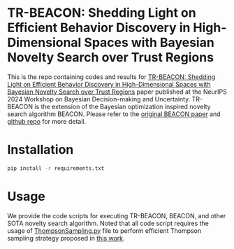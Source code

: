 # TR-BEACON: Shedding Light on Efficient Behavior Discovery in High-Dimensional Spaces with Bayesian Novelty Search over Trust Regions
This is the repo containing codes and results for [TR-BEACON: Shedding Light on Efficient Behavior Discovery in High-Dimensional Spaces with Bayesian Novelty Search over Trust Regions](https://openreview.net/pdf?id=9Xo6ONB8E3) paper published at the NeurIPS 2024 Workshop on Bayesian Decision-making and Uncertainty.
TR-BEACON is the extension of the Bayesian optimization inspired novelty search algorithm BEACON. Please refer to the [original BEACON paper](https://arxiv.org/abs/2406.03616) and [github repo](https://github.com/PaulsonLab/BEACON) for more detail.

# Installation
```sh
pip install -r requirements.txt
```

# Usage
We provide the code scripts for executing TR-BEACON, BEACON, and other SOTA novelty search algorithm. Noted that all code script requires the usage of [ThompsonSampling.py](https://github.com/PaulsonLab/BEACON/blob/1ede361eb98824b459da9df3a17839ab8753d02b/ThompsonSampling.py) file to perform efficient Thompson sampling strategy proposed in [this work](https://arxiv.org/abs/2002.09309).
